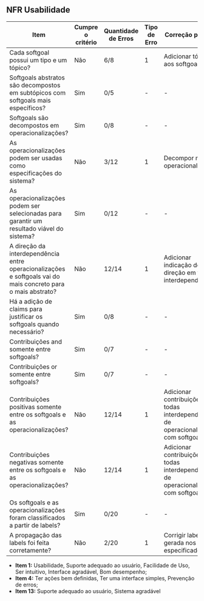 ## NFR Usabilidade
|Item|Cumpre o critério|Quantidade de Erros|Tipo de Erro|Correção possível|
|---|---|---|---|---|
|Cada softgoal possui um tipo e um tópico?| Não | 6/8 | 1 | Adicionar tópicos aos softgoals|
|Softgoals abstratos são decompostos em subtópicos com softgoals mais específicos?|  Sim | 0/5 | - | - |
|Softgoals são decompostos em operacionalizações?| Sim | 0/8 | - | - | 
|As operacionalizações podem ser usadas como especificações do sistema?| Não | 3/12 | 1 | Decompor mais as operacionalizações |
|As operacionalizações podem ser selecionadas para garantir um resultado viável do sistema?| Sim | 0/12 | - | - |
|A direção da interdependência entre operacionalizações e softgoals vai do mais concreto para o mais abstrato?| Não | 12/14 | 1 | Adicionar indicação de direção em todas interdependências |
|Há a adição de claims para justificar os softgoals quando necessário?| Sim | 0/8 | - | - |
|Contribuições and somente entre softgoals?| Sim | 0/7 | - | - |
|Contribuições or somente entre softgoals?| Sim | 0/7 | - | - |
|Contribuições positivas somente entre os softgoals e as operacionalizações?| Não | 12/14 | 1 | Adicionar contribuições a todas interdependências de operacionalizações com softgoals |
|Contribuições negativas somente entre os softgoals e as operacionalizações?| Não | 12/14 | 1 | Adicionar contribuições a todas interdependências de operacionalizações com softgoals |
|Os softgoals e as operacionalizações foram classificados a partir de labels?| Sim | 0/20 | - | - |
|A propagação das labels foi feita corretamente?| Não | 2/20 | 1 | Corrigir label gerada nos pontos especificados |

* **Item 1:** Usabilidade, Suporte adequado ao usuário, Facilidade de Uso, Ser intuitivo, Interface agradável, Bom desempenho;
* **Item 4:** Ter ações bem definidas, Ter uma interface simples, Prevenção de erros;
* **Item 13:** Suporte adequado ao usuário, Sistema agradável

<!DOCTYPE html>
<html>
<head>
<style src='docs/docs/assets/css/table.css'>
table {
  width: 100%;
}
</style>
<link rel="stylesheet" href="docs/assets/css/table.css">
</head>
</html> 

